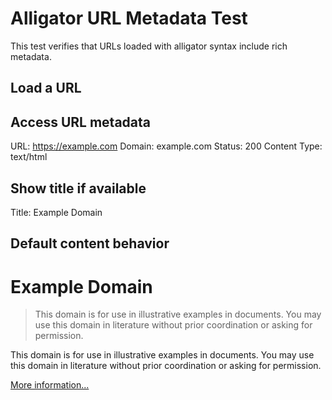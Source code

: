 # Alligator URL Metadata Test

This test verifies that URLs loaded with alligator syntax include rich metadata.

## Load a URL

## Access URL metadata

URL: https://example.com
Domain: example.com
Status: 200
Content Type: text/html
## Show title if available

Title: Example Domain

## Default content behavior

# Example Domain

> This domain is for use in illustrative examples in documents. You may use this
    domain in literature without prior coordination or asking for permission.

This domain is for use in illustrative examples in documents. You may use this domain in literature without prior coordination or asking for permission.

[More information...](https://www.iana.org/domains/example)